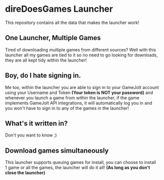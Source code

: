 # direDoesGames Launcher

This repository contains all the data that makes the launcher work!


## One Launcher, Multiple Games

Tired of downloading multiple games from different sources? Well with this launcher all my games are tied to it so no need to go looking for downloads, they are all kept tidy within the launcher!

## Boy, do I hate signing in.

Me too, within the launcher you are able to sign in to your GameJolt account using your Username and Token **(Your token is NOT your password)** and whenever you launch a game from within the launcher, if the game implements GameJolt API integrations, it will automatically log you in and you won't have to sign in to any of the games in the launcher!

## What's it written in?

Don't you want to know ;)

## Download games simultaneously

This launcher supports queuing games for install, you can choose to install 1 game or all the games, the launcher will do it all! __(As long as you don't close the launcher)__
